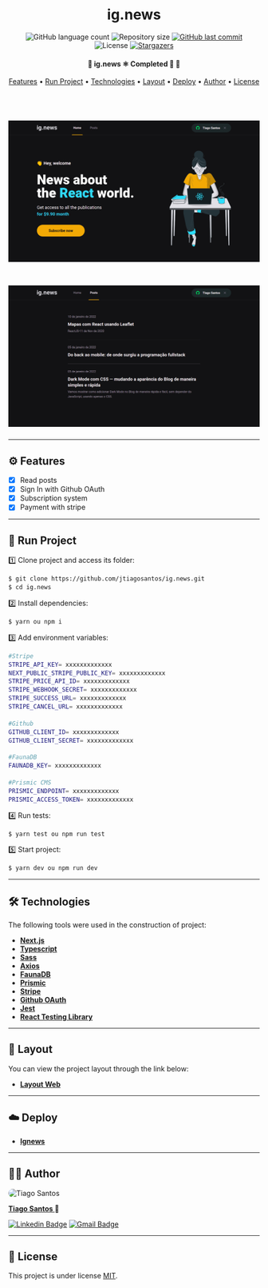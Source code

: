 <h1 align="center">ig.news</h1>

<p align="center">
  <img alt="GitHub language count" src="https://img.shields.io/github/languages/count/jtiagosantos/ig.news?color=%green">
  <img alt="Repository size" src="https://img.shields.io/github/repo-size/jtiagosantos/ig.news?color=blue">
  <a href="https://github.com/jtiagosantos/ig.news/commits/master">
    <img alt="GitHub last commit" src="https://img.shields.io/github/last-commit/jtiagosantos/ig.news?color=purple">
  </a>
  <img alt="License" src="https://img.shields.io/badge/license-MIT-brightgreen?color=orange">
   <a href="https://github.com/jtiagosantos/ig.news/stargazers">
    <img alt="Stargazers" src="https://img.shields.io/github/stars/jtiagosantos/ig.news?style=social">
  </a>
</p>

<h4 align="center"> 
	🚧  ig.news ⚛️ Completed 🚀 🚧
</h4>

<p align="center">
  <a href="#-features">Features</a> •
  <a href="#-run-project">Run Project</a> • 
  <a href="#-technologies">Technologies</a> • 
  <a href="#-layout">Layout</a> •
  <a href="#-deploy">Deploy</a> •
  <a href="#-author">Author</a> • 
  <a href="#-license">License</a>
</p>

<br>

<h1 align="center">
    <img alt="ig.news" src=".github/cover-1.png" />
</h1>

<h1 align="center">
    <img alt="ig.news" src=".github/cover-2.png" />
</h1>

<hr />

## ⚙️ Features

- [x] Read posts
- [x] Sign In with Github OAuth
- [x] Subscription system 
- [x] Payment with stripe

<hr>

## 🚀 Run Project

1️⃣ Clone project and access its folder:

```bash
$ git clone https://github.com/jtiagosantos/ig.news.git
$ cd ig.news
```

2️⃣ Install dependencies:

```bash
$ yarn ou npm i
```

3️⃣ Add environment variables:

```bash
#Stripe
STRIPE_API_KEY= xxxxxxxxxxxxx
NEXT_PUBLIC_STRIPE_PUBLIC_KEY= xxxxxxxxxxxxx
STRIPE_PRICE_API_ID= xxxxxxxxxxxxx
STRIPE_WEBHOOK_SECRET= xxxxxxxxxxxxx
STRIPE_SUCCESS_URL= xxxxxxxxxxxxx
STRIPE_CANCEL_URL= xxxxxxxxxxxxx

#Github
GITHUB_CLIENT_ID= xxxxxxxxxxxxx
GITHUB_CLIENT_SECRET= xxxxxxxxxxxxx

#FaunaDB
FAUNADB_KEY= xxxxxxxxxxxxx

#Prismic CMS
PRISMIC_ENDPOINT= xxxxxxxxxxxxx
PRISMIC_ACCESS_TOKEN= xxxxxxxxxxxxx
```

4️⃣ Run tests:

```bash
$ yarn test ou npm run test
```

5️⃣ Start project:

```bash
$ yarn dev ou npm run dev
```

<hr>

## 🛠 Technologies

The following tools were used in the construction of project:

- **[Next.js](https://nextjs.org/)**
- **[Typescript](https://www.typescriptlang.org/)**
- **[Sass](https://sass-lang.com/)**
- **[Axios](https://axios-http.com/docs/api_intro)**
- **[FaunaDB](https://fauna.com/)**
- **[Prismic](https://prismic.io/)**
- **[Stripe](https://stripe.com/docs)**
- **[Github OAuth](https://docs.github.com/en/developers/apps/building-oauth-apps/authorizing-oauth-apps)**
- **[Jest](https://jestjs.io/pt-BR/)**
- **[React Testing Library](https://testing-library.com/)**

<hr>

## 🔖 Layout

You can view the project layout through the link below:

- **[Layout Web](https://www.figma.com/file/ACftOU1lQWODLAqzNYfQAp/ig.news-(Copy)?node-id=1%3A2)**

<hr>

## :cloud: Deploy

- **[Ignews](https://ig-news-seven-self.vercel.app/)**

<hr>

## 👨‍💻 Author

<img src="https://avatars.githubusercontent.com/u/63312141?v=4" width="100" alt="Tiago Santos" style="border-radius: 50px;" />

<strong><a href="https://github.com/jtiagosantos">Tiago Santos </a>🚀</strong>

[![Linkedin Badge](https://img.shields.io/badge/linkedin-%230077B5.svg?&style=for-the-badge&logo=linkedin&logoColor=white&link=https://www.linkedin.com/in/jos%C3%A9-tiago-santos-de-lima-aaa4361a4/)](https://www.linkedin.com/in/josetiagosantosdelima/)
[![Gmail Badge](https://img.shields.io/badge/Gmail-D14836?style=for-the-badge&logo=gmail&logoColor=white)](mailto:tiago.santos@icomp.ufam.edu.br)

<hr>

## 📝 License

This project is under license [MIT](./LICENSE).
